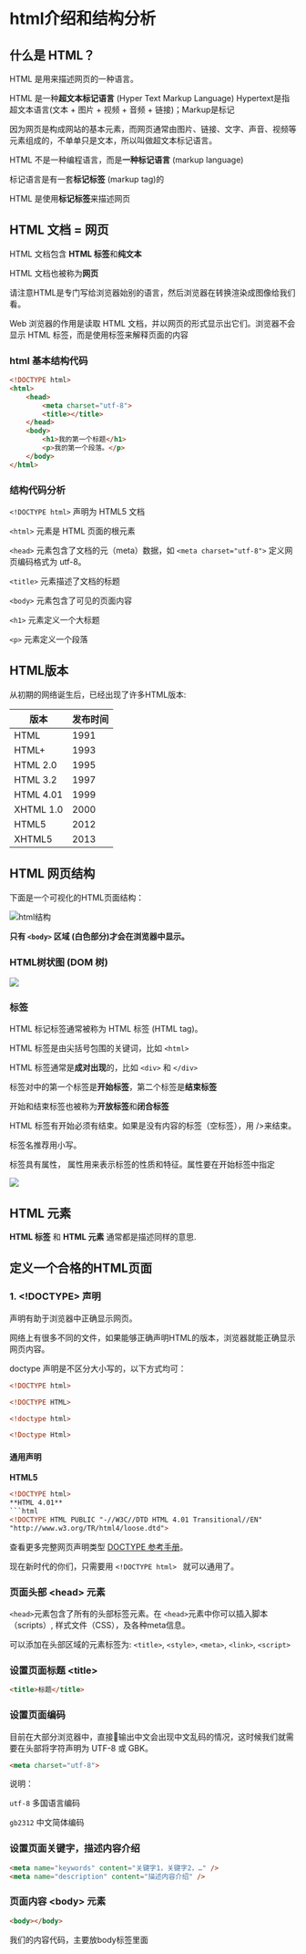 # html介绍和结构分析

## 什么是 HTML？

HTML 是用来描述网页的一种语言。

HTML 是一种<b>超文本标记语言</b> (Hyper Text Markup Language)  Hypertext是指超文本语言(文本 + 图片 + 视频 + 音频 + 链接)；Markup是标记

因为网页是构成网站的基本元素，而网页通常由图片、链接、文字、声音、视频等元素组成的，不单单只是文本，所以叫做超文本标记语言。

HTML 不是一种编程语言，而是<b>一种标记语言</b> (markup language)

标记语言是有一套<b>标记标签</b> (markup tag)的

HTML 是使用<b>标记标签</b>来描述网页

## HTML 文档 = 网页

HTML 文档包含 **HTML 标签**和**纯文本**

HTML 文档也被称为**网页**

请注意HTML是专门写给浏览器始别的语言，然后浏览器在转换渲染成图像给我们看。

Web 浏览器的作用是读取 HTML 文档，并以网页的形式显示出它们。浏览器不会显示 HTML 标签，而是使用标签来解释页面的内容


### html 基本结构代码
```html
<!DOCTYPE html>
<html>
    <head>
        <meta charset="utf-8">
        <title></title>
    </head>
    <body>
        <h1>我的第一个标题</h1>
        <p>我的第一个段落。</p>
    </body>
</html>
```

### 结构代码分析

`<!DOCTYPE html>` 声明为 HTML5 文档

`<html>` 元素是 HTML 页面的根元素

`<head>` 元素包含了文档的元（meta）数据，如 `<meta charset="utf-8">` 定义网页编码格式为 utf-8。

`<title>` 元素描述了文档的标题

`<body>` 元素包含了可见的页面内容

`<h1>` 元素定义一个大标题

`<p>` 元素定义一个段落


## HTML版本

从初期的网络诞生后，已经出现了许多HTML版本:

|版本| 	发布时间|
| ----      | ---- |
|HTML 	    | 1991 |
|HTML+ 	    | 1993 |
|HTML 2.0 	| 1995 |
|HTML 3.2 	| 1997 |
|HTML 4.01 	| 1999 |
|XHTML 1.0 	| 2000 |
|HTML5 	    | 2012 |
|XHTML5 	| 2013 |

## HTML 网页结构

下面是一个可视化的HTML页面结构：

![html结构](./img/html.png)

<b>只有 `<body>` 区域 (白色部分)才会在浏览器中显示。</b>

### HTML树状图 (DOM 树)
<p></p>
<img src="./img/domtree.png" class="zoom-custom-imgs" style="max-width: 400px" />

### 标签

HTML 标记标签通常被称为 HTML 标签 (HTML tag)。

HTML 标签是由尖括号包围的关键词，比如 `<html>`

HTML 标签通常是**成对出现**的，比如 `<div>` 和 `</div>`

标签对中的第一个标签是**开始标签**，第二个标签是**结束标签**

开始和结束标签也被称为**开放标签**和**闭合标签**

HTML 标签有开始必须有结束。如果是没有内容的标签（空标签），用 />来结束。

标签名推荐用小写。

标签具有属性， 属性用来表示标签的性质和特征。属性要在开始标签中指定

<img src="./img/element.png" class="zoom-custom-imgs" style="max-width: 400px" />


## HTML 元素

**HTML 标签** 和 **HTML 元素** 通常都是描述同样的意思.

## 定义一个合格的HTML页面

### 1. <!DOCTYPE> 声明

<!DOCTYPE>声明有助于浏览器中正确显示网页。

网络上有很多不同的文件，如果能够正确声明HTML的版本，浏览器就能正确显示网页内容。

doctype 声明是不区分大小写的，以下方式均可： 

```html
<!DOCTYPE html>

<!DOCTYPE HTML>

<!doctype html>

<!Doctype Html> 
```

#### 通用声明

**HTML5**
```html
<!DOCTYPE html> 
**HTML 4.01**
```html
<!DOCTYPE HTML PUBLIC "-//W3C//DTD HTML 4.01 Transitional//EN"
"http://www.w3.org/TR/html4/loose.dtd">
```

查看更多完整网页声明类型 <a href="https://www.runoob.com/tags/tag-doctype.html">DOCTYPE 参考手册</a>。

现在新时代的你们，只需要用 `<!DOCTYPE html> ` 就可以通用了。

### 页面头部  &lt;head&gt; 元素

`<head>`元素包含了所有的头部标签元素。在 `<head>`元素中你可以插入脚本（scripts）, 样式文件（CSS），及各种meta信息。

可以添加在头部区域的元素标签为: `<title>`, `<style>`, `<meta>`, `<link>`, `<script>`

### 设置页面标题 &lt;title&gt;
```html
<title>标题</title>
```

### 设置页面编码
目前在大部分浏览器中，直接输出中文会出现中文乱码的情况，这时候我们就需要在头部将字符声明为 UTF-8 或 GBK。

```html
<meta charset="utf-8">
```
说明：

`utf-8`	  多国语言编码

`gb2312`   中文简体编码


### 设置页面关键字，描述内容介绍

```html
<meta name="keywords" content="关键字1，关键字2，…" />
<meta name="description" content="描述内容介绍" />
```

### 页面内容 &lt;body&gt; 元素

```html
<body></body>
```

我们的内容代码，主要放body标签里面